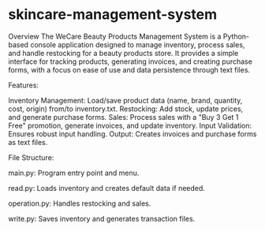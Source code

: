 # skincare-management-system
Overview
The WeCare Beauty Products Management System is a Python-based console application designed to manage inventory, process sales, and handle restocking for a beauty products store. It provides a simple interface for tracking products, generating invoices, and creating purchase forms, with a focus on ease of use and data persistence through text files.

Features:

Inventory Management: Load/save product data (name, brand, quantity, cost, origin) from/to inventory.txt.
Restocking: Add stock, update prices, and generate purchase forms.
Sales: Process sales with a "Buy 3 Get 1 Free" promotion, generate invoices, and update inventory.
Input Validation: Ensures robust input handling.
Output: Creates invoices and purchase forms as text files.

File Structure:

main.py: Program entry point and menu.

read.py: Loads inventory and creates default data if needed.

operation.py: Handles restocking and sales.

write.py: Saves inventory and generates transaction files.
